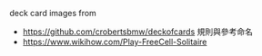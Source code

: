 ﻿
deck card images from 
+ https://github.com/crobertsbmw/deckofcards
規則與參考命名
+ https://www.wikihow.com/Play-FreeCell-Solitaire